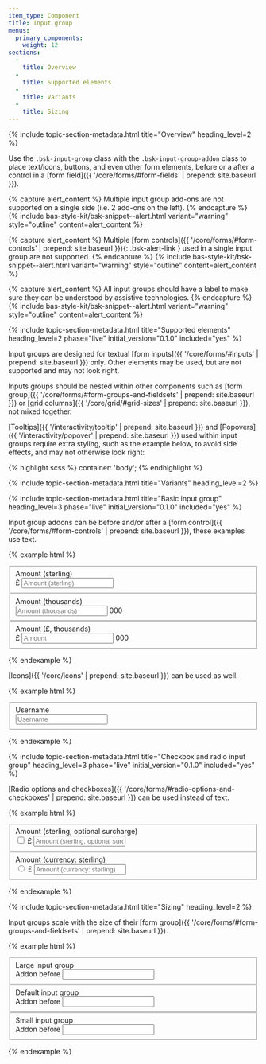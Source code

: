 ```yaml
---
item_type: Component
title: Input group
menus:
  primary_components:
    weight: 12
sections:
  -
    title: Overview
  -
    title: Supported elements
  -
    title: Variants
  -
    title: Sizing
---
```


{% include topic-section-metadata.html
  title="Overview"
  heading_level=2
%}

Use the `.bsk-input-group` class with the `.bsk-input-group-addon` class to place text/icons, buttons, and even other
form elements, before or a after a control in a [form field]({{ '/core/forms/#form-fields' | prepend: site.baseurl }}).

{% capture alert_content %}
Multiple input group add-ons are not supported on a single side (i.e. 2 add-ons on the left).
{% endcapture %}
{% include bas-style-kit/bsk-snippet--alert.html
  variant="warning"
  style="outline"
  content=alert_content
%}

{% capture alert_content %}
Multiple [form controls]({{ '/core/forms/#form-controls' | prepend: site.baseurl }}){: .bsk-alert-link } used in a
single input group are not supported.
{% endcapture %}
{% include bas-style-kit/bsk-snippet--alert.html
  variant="warning"
  style="outline"
  content=alert_content
%}

{% capture alert_content %}
All input groups should have a label to make sure they can be understood by assistive technologies.
{% endcapture %}
{% include bas-style-kit/bsk-snippet--alert.html
  variant="warning"
  style="outline"
  content=alert_content
%}

{% include topic-section-metadata.html
  title="Supported elements"
  heading_level=2
  phase="live"
  initial_version="0.1.0"
  included="yes"
%}

Input groups are designed for textual [form inputs]({{ '/core/forms/#inputs' | prepend: site.baseurl }}) only.
Other elements may be used, but are not supported and may not look right.

Inputs groups should be nested within other components such as
[form group]({{ '/core/forms/#form-groups-and-fieldsets' | prepend: site.baseurl }}) or
[grid columns]({{ '/core/grid/#grid-sizes' | prepend: site.baseurl }}), not mixed together.

[Tooltips]({{ '/interactivity/tooltip' | prepend: site.baseurl }}) and
[Popovers]({{ '/interactivity/popover' | prepend: site.baseurl }}) used within input groups require extra styling,
such as the example below, to avoid side effects, and may not otherwise look right:

{% highlight scss %}
container: 'body';
{% endhighlight %}

{% include topic-section-metadata.html
  title="Variants"
  heading_level=2
%}

{% include topic-section-metadata.html
  title="Basic input group"
  heading_level=3
  phase="live"
  initial_version="0.1.0"
  included="yes"
%}

Input group addons can be before and/or after a
[form control]({{ '/core/forms/#form-controls' | prepend: site.baseurl }}), these examples use text.

{% example html %}
<form>
  <!-- Input group addon before a form control -->
  <fieldset class="bsk-form-group">
    <label class="bsk-control-label" for="form-input-group-example-1">Amount (sterling)</label>
    <div class="bsk-input-group">
      <span class="bsk-input-group-addon" id="form-input-group-example-1-addon-1">£</span>
      <input type="number" class="bsk-form-control" placeholder="Amount (sterling)" id="form-input-group-example-1" aria-describedby="form-input-group-example-1-addon-1">
    </div>
  </fieldset>

  <!-- Input group addon after a form control -->
  <fieldset class="bsk-form-group">
    <label class="bsk-control-label" for="form-input-group-example-2">Amount (thousands)</label>
    <div class="bsk-input-group">
      <input type="number" class="bsk-form-control" placeholder="Amount (thousands)" id="form-input-group-example-2" aria-describedby="form-input-group-example-2-addon-1">
      <span class="bsk-input-group-addon" id="form-input-group-example-2-addon-1">000</span>
    </div>
  </fieldset>

  <!-- Input group addon before and after a form control -->
  <fieldset class="bsk-form-group">
    <label class="bsk-control-label" for="form-input-group-example-3">Amount (£, thousands)</label>
    <div class="bsk-input-group">
      <span class="bsk-input-group-addon" id="form-input-group-example-3-addon-1">£</span>
      <input type="number" class="bsk-form-control" placeholder="Amount" id="form-input-group-example-3" aria-describedby="form-input-group-example-3-addon-1" aria-describedby="form-input-group-example-3-addon-2">
      <span class="bsk-input-group-addon" id="form-input-group-example-3-addon-2">000</span>
    </div>
  </fieldset>
</form>
{% endexample %}

[Icons]({{ '/core/icons' | prepend: site.baseurl }}) can be used as well.

{% example html %}
<form>
  <fieldset class="bsk-form-group">
    <label class="bsk-control-label" for="form-input-group-example-4">Username</label>
    <div class="bsk-input-group">
      <span class="bsk-input-group-addon" id="form-input-group-example-4-addon-1"><i class="fas fa-fw fa-user" aria-hidden="true"></i></span>
      <input type="text" class="bsk-form-control" placeholder="Username" id="form-input-group-example-4" aria-describedby="form-input-group-example-4-addon-1">
    </div>
  </fieldset>
</form>
{% endexample %}

{% include topic-section-metadata.html
  title="Checkbox and radio input group"
  heading_level=3
  phase="live"
  initial_version="0.1.0"
  included="yes"
%}

[Radio options and checkboxes]({{ '/core/forms/#radio-options-and-checkboxes' | prepend: site.baseurl }}) can be used
instead of text.

{% example html %}
<form>
  <!-- Input group addon with checkbox control -->
  <fieldset class="bsk-form-group">
    <label class="bsk-control-label" for="form-input-group-example-5">Amount (sterling, optional surcharge)</label>
    <div class="bsk-input-group">
      <span class="bsk-input-group-addon" id="form-input-group-example-5-addon-1">
        <input type="checkbox" aria-label="checkbox"> £
      </span>
      <input type="text" class="bsk-form-control" placeholder="Amount (sterling, optional surcharge)" id="form-input-group-example-5" aria-describedby="form-input-group-example-5-addon-1">
    </div>
  </fieldset>

  <!-- Input group addon with radio option control -->
  <fieldset class="bsk-form-group">
    <label class="bsk-control-label" for="form-input-group-example-6">Amount (currency: sterling)</label>
    <div class="bsk-input-group">
      <span class="bsk-input-group-addon" id="form-input-group-example-6-addon-1">
        <input type="radio" aria-label="radio option"> £
      </span>
      <input type="text" class="bsk-form-control" placeholder="Amount (currency: sterling)" id="form-input-group-example-6" aria-describedby="form-input-group-example-6-addon-1">
    </div>
  </fieldset>
</form>
{% endexample %}

{% include topic-section-metadata.html
  title="Sizing"
  heading_level=2
%}

Input groups scale with the size of their
[form group]({{ '/core/forms/#form-groups-and-fieldsets' | prepend: site.baseurl }}).

{% example html %}
<form>
  <fieldset class="bsk-form-group bsk-form-group-lg">
    <label class="bsk-control-label" for="form-input-group-example-9">Large input group</label>
    <div class="bsk-input-group">
      <span class="bsk-input-group-addon" id="form-input-group-example-9-addon-1">Addon before</span>
      <input type="text" class="bsk-form-control" id="form-input-group-example-9" aria-describedby="form-input-group-example-9-addon-1">
    </div>
  </fieldset>

  <fieldset class="bsk-form-group">
    <label class="bsk-control-label" for="form-input-group-example-10">Default input group</label>
    <div class="bsk-input-group">
      <span class="bsk-input-group-addon" id="form-input-group-example-10-addon-1">Addon before</span>
      <input type="text" class="bsk-form-control" id="form-input-group-example-10" aria-describedby="form-input-group-example-10-addon-1">
    </div>
  </fieldset>

  <fieldset class="bsk-form-group bsk-form-group-sm">
    <label class="bsk-control-label" for="form-input-group-example-10">Small input group</label>
    <div class="bsk-input-group">
      <span class="bsk-input-group-addon" id="form-input-group-example-10-addon-1">Addon before</span>
      <input type="text" class="bsk-form-control" id="form-input-group-example-10" aria-describedby="form-input-group-example-11-addon-1">
    </div>
  </fieldset>
</form>
{% endexample %}
